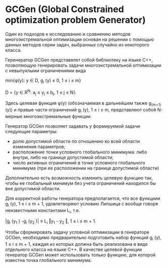 GCGen  (Global Constrained optimization problem Generator)
 ==============================

Один из подходов к исследованию и сравнению методов многоэкстремальной оптимизации основан на решении с помощью данных методов серии задач, выбранных случайно из некоторого класса. 

Геренератор GCGen представялет собой библиотеку на языке C++, позволяющую генерировать задачи многоэкстремальной оптимизации с невыпуклыми ограничениями вида 

min{φ(y): y ∈ D, g<sub>i</sub> (y) ≤ 0, 1 ≤ i ≤ m}			
	
D = {y ∈ R<sup>N</sup>: a<sub>j</sub> ≤ y<sub>j</sub> ≤ b<sub>j</sub>, 1 ≤ j ≤ N}.
	
Здесь целевая функция φ(y) (обозначаемая в дальнейшем также g<sub>(m+1)</sub> (y)) и правые части ограничений g<sub>i</sub> (y), 1 ≤ i ≤ m, представляют собой N-мерные многоэкстремальные функции.

Генератор GCGen позволяет задавать у формируемой задачи следующие параметры:
* долю допустимой области по отношению ко всей области изменения параметров;
* расположение точки условного глобального минимума: либо внутри, либо на границе допустимой области;
* число активных ограничений в точке условного глобального минимума (при ее расположении на границе допустимой области)

Дополнительно есть возможность изменить целевую функцию так, чтобы ее глобальный минимум без учета ограничений находился бы вне допустимой области.

Для корректной работы генератора предполагается, что все функциии g<sub>i</sub> (y), 1 ≤ i ≤ m + 1, удовлетворяют условию Липшица с вообще говоря неизвестными константами L<sub>i</sub>, т.е.

|g<sub>i</sub> (y<sub>1</sub> )  -g<sub>i</sub> (y<sub>2</sub> )| ≤ L<sub>i</sub> ‖y<sub>1</sub> - y<sub>2</sub> ‖, 1 ≤ i ≤ m + 1.

Чтобы сформировать задачу условной оптимизации в генераторе GCGen, необходимо предварительно подготовить набор функций g<sub>i</sub> (y), 1 ≤ i ≤ m + 1, каждая из которых должна быть реализована в виде отдельного класса на языке C++. В качестве целевой функции генератор GCGen может использовать только функцию, для которой известна точка глобального минимума.
